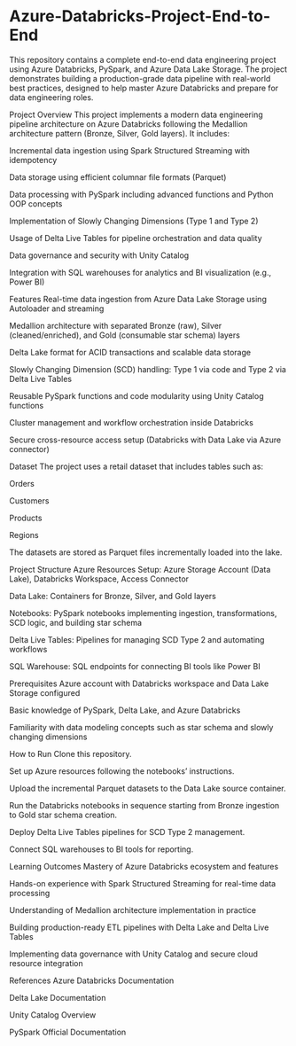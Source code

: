 # Azure-Databricks-Project-End-to-End

This repository contains a complete end-to-end data engineering project using Azure Databricks, PySpark, and Azure Data Lake Storage. The project demonstrates building a production-grade data pipeline with real-world best practices, designed to help master Azure Databricks and prepare for data engineering roles.

Project Overview
This project implements a modern data engineering pipeline architecture on Azure Databricks following the Medallion architecture pattern (Bronze, Silver, Gold layers). It includes:

Incremental data ingestion using Spark Structured Streaming with idempotency

Data storage using efficient columnar file formats (Parquet)

Data processing with PySpark including advanced functions and Python OOP concepts

Implementation of Slowly Changing Dimensions (Type 1 and Type 2)

Usage of Delta Live Tables for pipeline orchestration and data quality

Data governance and security with Unity Catalog

Integration with SQL warehouses for analytics and BI visualization (e.g., Power BI)

Features
Real-time data ingestion from Azure Data Lake Storage using Autoloader and streaming

Medallion architecture with separated Bronze (raw), Silver (cleaned/enriched), and Gold (consumable star schema) layers

Delta Lake format for ACID transactions and scalable data storage

Slowly Changing Dimension (SCD) handling: Type 1 via code and Type 2 via Delta Live Tables

Reusable PySpark functions and code modularity using Unity Catalog functions

Cluster management and workflow orchestration inside Databricks

Secure cross-resource access setup (Databricks with Data Lake via Azure connector)

Dataset
The project uses a retail dataset that includes tables such as:

Orders

Customers

Products

Regions

The datasets are stored as Parquet files incrementally loaded into the lake.

Project Structure
Azure Resources Setup: Azure Storage Account (Data Lake), Databricks Workspace, Access Connector

Data Lake: Containers for Bronze, Silver, and Gold layers

Notebooks: PySpark notebooks implementing ingestion, transformations, SCD logic, and building star schema

Delta Live Tables: Pipelines for managing SCD Type 2 and automating workflows

SQL Warehouse: SQL endpoints for connecting BI tools like Power BI

Prerequisites
Azure account with Databricks workspace and Data Lake Storage configured

Basic knowledge of PySpark, Delta Lake, and Azure Databricks

Familiarity with data modeling concepts such as star schema and slowly changing dimensions

How to Run
Clone this repository.

Set up Azure resources following the notebooks’ instructions.

Upload the incremental Parquet datasets to the Data Lake source container.

Run the Databricks notebooks in sequence starting from Bronze ingestion to Gold star schema creation.

Deploy Delta Live Tables pipelines for SCD Type 2 management.

Connect SQL warehouses to BI tools for reporting.

Learning Outcomes
Mastery of Azure Databricks ecosystem and features

Hands-on experience with Spark Structured Streaming for real-time data processing

Understanding of Medallion architecture implementation in practice

Building production-ready ETL pipelines with Delta Lake and Delta Live Tables

Implementing data governance with Unity Catalog and secure cloud resource integration

References
Azure Databricks Documentation

Delta Lake Documentation

Unity Catalog Overview

PySpark Official Documentation
